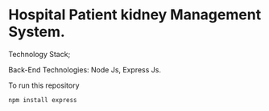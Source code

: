 # Hospital Patient kidney Management System.

Technology Stack;

Back-End Technologies: Node Js, Express Js.

To run this repository

    npm install express
    
